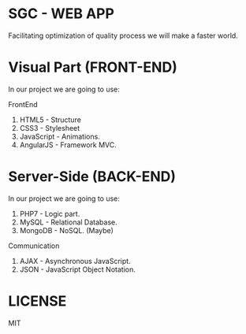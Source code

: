 # SGC - WEB APP

Facilitating optimization of quality process we will make a faster world.

# Visual Part (FRONT-END)

In our project we are going to use:

FrontEnd 

1. HTML5 - Structure
2. CSS3 - Stylesheet
3. JavaScript - Animations.
4. AngularJS - Framework MVC.

# Server-Side (BACK-END)

In our project we are going to use:

1. PHP7 - Logic part.
2. MySQL - Relational Database.
3. MongoDB - NoSQL. (Maybe)

Communication
1. AJAX - Asynchronous JavaScript.
2. JSON - JavaScript Object Notation.


# LICENSE
MIT
